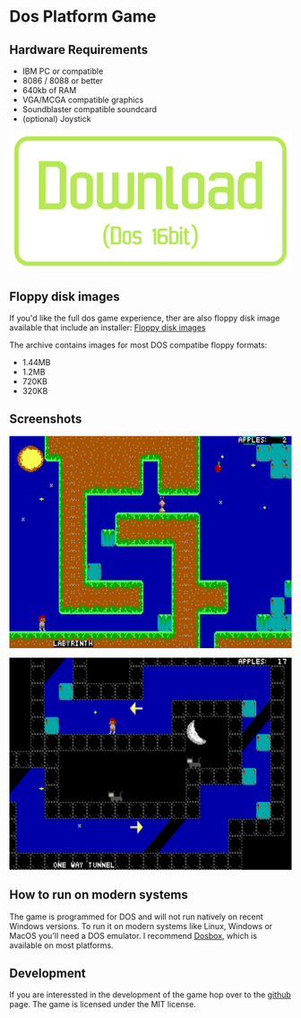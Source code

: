 # Dos Platform Game

## Hardware Requirements

 * IBM PC or compatible
 * 8086 / 8088 or better
 * 640kb of RAM
 * VGA/MCGA compatible graphics
 * Soundblaster compatible soundcard
 * (optional) Joystick

[![Download Dos 16bit](images/download.svg)](https://github.com/TerrySoba/DosPlatformGame/releases/download/rolling_action/game.zip)

## Floppy disk images

If you'd like the full dos game experience, ther are also floppy disk image available that include an installer:
[Floppy disk images](https://github.com/TerrySoba/DosPlatformGame/releases/download/rolling_action/images.zip)

The archive contains images for most DOS compatibe floppy formats:
 
 * 1.44MB
 * 1.2MB
 * 720KB
 * 320KB

## Screenshots

![Screen1](images/screen1.png)

![Screen2](images/screen2.png)


## How to run on modern systems

The game is programmed for DOS and will not run natively on recent Windows versions.
To run it on modern systems like Linux, Windows or MacOS you'll need a DOS emulator.
I recommend [Dosbox](https://www.dosbox.com/), which is available on most platforms.


## Development

If you are interessted in the development of the game hop over to the [github](https://github.com/TerrySoba/DosPlatformGame) page.
The game is licensed under the MIT license.

